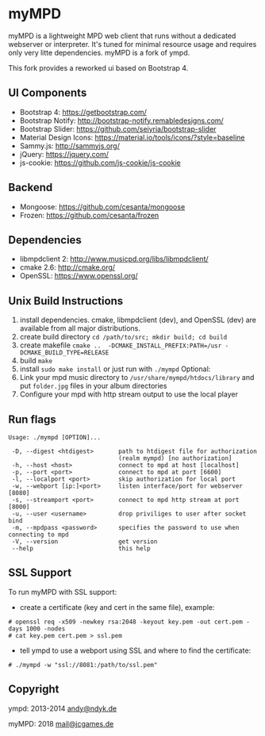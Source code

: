 myMPD
====

myMPD is a lightweight MPD web client that runs without a dedicated webserver or interpreter. 
It's tuned for minimal resource usage and requires only very litte dependencies.
myMPD is a fork of ympd.

This fork provides a reworked ui based on Bootstrap 4.

UI Components
-------------
 - Bootstrap 4: https://getbootstrap.com/
 - Bootstrap Notify: http://bootstrap-notify.remabledesigns.com/
 - Bootstrap Slider: https://github.com/seiyria/bootstrap-slider
 - Material Design Icons: https://material.io/tools/icons/?style=baseline
 - Sammy.js: http://sammyjs.org/
 - jQuery: https://jquery.com/
 - js-cookie: https://github.com/js-cookie/js-cookie

Backend
-------
 - Mongoose: https://github.com/cesanta/mongoose
 - Frozen: https://github.com/cesanta/frozen

Dependencies
------------
 - libmpdclient 2: http://www.musicpd.org/libs/libmpdclient/
 - cmake 2.6: http://cmake.org/
 - OpenSSL: https://www.openssl.org/

Unix Build Instructions
-----------------------

1. install dependencies. cmake, libmpdclient (dev), and OpenSSL (dev) are available from all major distributions.
2. create build directory ```cd /path/to/src; mkdir build; cd build```
3. create makefile ```cmake ..  -DCMAKE_INSTALL_PREFIX:PATH=/usr -DCMAKE_BUILD_TYPE=RELEASE```
4. build ```make```
5. install ```sudo make install``` or just run with ```./mympd```
Optional:
6. Link your mpd music directory to ```/usr/share/mympd/htdocs/library``` and put ```folder.jpg``` files in your album directories
7. Configure your mpd with http stream output to use the local player

Run flags
---------
```
Usage: ./mympd [OPTION]...

 -D, --digest <htdigest>       path to htdigest file for authorization
                               (realm mympd) [no authorization]
 -h, --host <host>             connect to mpd at host [localhost]
 -p, --port <port>             connect to mpd at port [6600]
 -l, --localport <port>	       skip authorization for local port
 -w, --webport [ip:]<port>     listen interface/port for webserver [8080]
 -s, --streamport <port>       connect to mpd http stream at port [8000]
 -u, --user <username>         drop priviliges to user after socket bind
 -m, --mpdpass <password>      specifies the password to use when connecting to mpd
 -V, --version                 get version
 --help                        this help
```

SSL Support
-----------
To run myMPD with SSL support:

- create a certificate (key and cert in the same file), example:
```
# openssl req -x509 -newkey rsa:2048 -keyout key.pem -out cert.pem -days 1000 -nodes
# cat key.pem cert.pem > ssl.pem
```
- tell ympd to use a webport using SSL and where to find the certificate: 
```
# ./mympd -w "ssl://8081:/path/to/ssl.pem"
```

Copyright
---------
ympd: 2013-2014 <andy@ndyk.de>

myMPD: 2018 <mail@jcgames.de>
